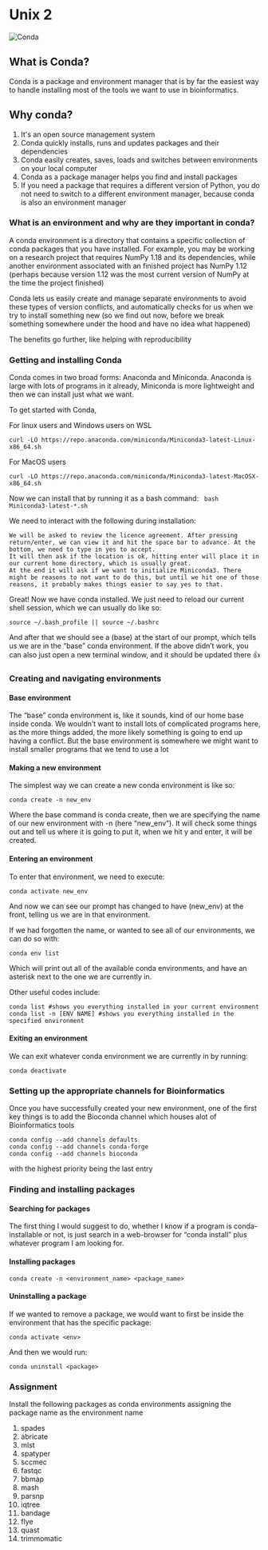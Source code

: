 # Unix 2

![Conda](https://upload.wikimedia.org/wikipedia/commons/e/ea/Conda_logo.svg)

## What is Conda?

Conda is a package and environment manager that is by far the easiest way to handle installing most of the tools we want to use in bioinformatics.

## Why conda?

1. It's an open source management system
2. Conda quickly installs, runs and updates packages and their dependencies
3. Conda easily creates, saves, loads and switches between environments on your local computer
4. Conda as a package manager helps you find and install packages
5. If you need a package that requires a different version of Python, you do not need to switch to a different environment manager, because conda is also an environment manager

### What is an environment and why are they important in conda?

A conda environment is a directory that contains a specific collection of conda packages that you have installed.  For example, you may be working on a research project that requires NumPy 1.18 and its dependencies, while another environment associated with an finished project has NumPy 1.12 (perhaps because version 1.12 was the most current version of NumPy at the time the project finished)

Conda lets us easily create and manage separate environments to avoid these types of version conflicts, and automatically checks for us when we try to install something new (so we find out now, before we break something somewhere under the hood and have no idea what happened)

The benefits go further, like helping with reproducibility

### Getting and installing Conda

Conda comes in two broad forms: Anaconda and Miniconda. Anaconda is large with lots of programs in it already, Miniconda is more lightweight and then we can install just what we want.

To get started with Conda,

For linux users and Windows users on WSL

    curl -LO https://repo.anaconda.com/miniconda/Miniconda3-latest-Linux-x86_64.sh

For MacOS users

    curl -LO https://repo.anaconda.com/miniconda/Miniconda3-latest-MacOSX-x86_64.sh

Now we can install that by running it as a bash command:
``` bash Miniconda3-latest-*.sh```

We need to interact with the following during installation:

    We will be asked to review the licence agreement. After pressing return/enter, we can view it and hit the space bar to advance. At the bottom, we need to type in yes to accept.
    It will then ask if the location is ok, hitting enter will place it in our current home directory, which is usually great.
    At the end it will ask if we want to initialize Miniconda3. There might be reasons to not want to do this, but until we hit one of those reasons, it probably makes things easier to say yes to that.

Great! Now we have conda installed. We just need to reload our current shell session, which we can usually do like so:

``` source ~/.bash_profile || source ~/.bashrc ```

And after that we should see a (base) at the start of our prompt, which tells us we are in the “base” conda environment. If the above didn’t work, you can also just open a new terminal window, and it should be updated there 👍

### Creating and navigating environments

#### Base environment

The “base” conda environment is, like it sounds, kind of our home base inside conda. We wouldn’t want to install lots of complicated programs here, as the more things added, the more likely something is going to end up having a conflict. But the base environment is somewhere we might want to install smaller programs that we tend to use a lot

#### Making a new environment

The simplest way we can create a new conda environment is like so:

``` conda create -n new_env ```

Where the base command is conda create, then we are specifying the name of our new environment with -n (here “new_env”). It will check some things out and tell us where it is going to put it, when we hit y and enter, it will be created.

#### Entering an environment

To enter that environment, we need to execute:

``` conda activate new_env ```

And now we can see our prompt has changed to have (new_env) at the front, telling us we are in that environment.

If we had forgotten the name, or wanted to see all of our environments, we can do so with:

``` conda env list ```

Which will print out all of the available conda environments, and have an asterisk next to the one we are currently in.

Other useful codes include:
```
conda list #shows you everything installed in your current environment
conda list -n [ENV NAME] #shows you everything installed in the specified environment

```

#### Exiting an environment

We can exit whatever conda environment we are currently in by running:

``` conda deactivate ```

### Setting up the appropriate channels for Bioinformatics

Once you have successfully created your new environment, one of the first key things is to add the Bioconda channel which houses alot of Bioinformatics tools

```
conda config --add channels defaults
conda config --add channels conda-forge
conda config --add channels bioconda
```

with the highest priority being the last entry

### Finding and installing packages

#### Searching for packages
The first thing I would suggest to do, whether I know if a program is conda-installable or not, is just search in a web-browser for “conda install” plus whatever program I am looking for.

#### Installing packages
``` conda create -n <environment_name> <package_name> ```

#### Uninstalling a package
If we wanted to remove a package, we would want to first be inside the environment that has the specific package:

```conda activate <env>```

And then we would run:

```conda uninstall <package>```

### Assignment
Install the following packages as conda environments assigning the package name as the environment name
1. spades
2. abricate
3. mlst
4. spatyper
5. sccmec
6. fastqc
7. bbmap
8. mash
9. parsnp
10. iqtree
11. bandage
12. flye
13. quast
14. trimmomatic
